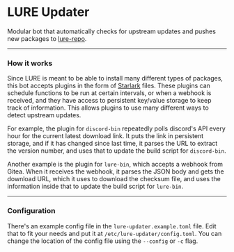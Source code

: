 # LURE Updater

Modular bot that automatically checks for upstream updates and pushes new packages to [lure-repo](https://github.com/Elara6331/lure-repo).

---

### How it works

Since LURE is meant to be able to install many different types of packages, this bot accepts plugins in the form of [Starlark](https://github.com/bazelbuild/starlark) files. These plugins can schedule functions to be run at certain intervals, or when a webhook is received, and they have access to persistent key/value storage to keep track of information. This allows plugins to use many different ways to detect upstream updates.

For example, the plugin for `discord-bin` repeatedly polls discord's API every hour for the current latest download link. It puts the link in persistent storage, and if it has changed since last time, it parses the URL to extract the version number, and uses that to update the build script for `discord-bin`.

Another example is the plugin for `lure-bin`, which accepts a webhook from Gitea. When it receives the webhook, it parses the JSON body and gets the download URL, which it uses to download the checksum file, and uses the information inside that to update the build script for `lure-bin`.

---

### Configuration

There's an example config file in the `lure-updater.example.toml` file. Edit that to fit your needs and put it at `/etc/lure-updater/config.toml`. You can change the location of the config file using the `--config` or `-c` flag.

